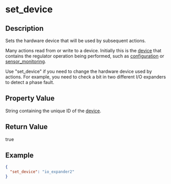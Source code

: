 # set_device

## Description

Sets the hardware device that will be used by subsequent actions.

Many actions read from or write to a device. Initially this is the
[device](device.md) that contains the regulator operation being performed, such
as [configuration](configuration.md) or
[sensor_monitoring](sensor_monitoring.md).

Use "set_device" if you need to change the hardware device used by actions. For
example, you need to check a bit in two different I/O expanders to detect a
phase fault.

## Property Value

String containing the unique ID of the [device](device.md).

## Return Value

true

## Example

```json
{
  "set_device": "io_expander2"
}
```

